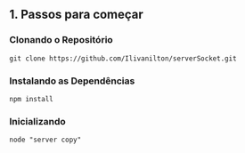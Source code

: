 ## 1. Passos para começar

### Clonando o Repositório

`git clone https://github.com/Ilivanilton/serverSocket.git`

### Instalando as Dependências

`npm install`

### Inicializando

`node "server copy"`